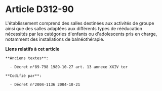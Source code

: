 # Article D312-90

L'établissement comprend des salles destinées aux activités de groupe ainsi que des salles adaptées aux différents types de
rééducation nécessités par les catégories d'enfants ou d'adolescents pris en charge, notamment des installations de
balnéothérapie.

**Liens relatifs à cet article**

	**Anciens textes**:

	  - Décret n°89-798 1989-10-27 art. 13 annexe XXIV ter

	**Codifié par**:

	  - Décret n°2004-1136 2004-10-21
